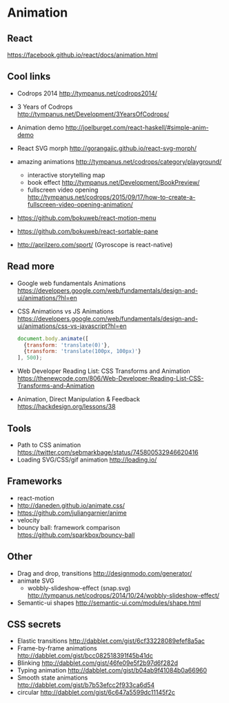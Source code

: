# Animation

## React
https://facebook.github.io/react/docs/animation.html

## Cool links
- Codrops 2014 http://tympanus.net/codrops2014/
- 3 Years of Codrops http://tympanus.net/Development/3YearsOfCodrops/
- Animation demo http://joelburget.com/react-haskell/#simple-anim-demo
- React SVG morph http://gorangajic.github.io/react-svg-morph/
- amazing animations http://tympanus.net/codrops/category/playground/
  - interactive storytelling map
  - book effect http://tympanus.net/Development/BookPreview/
  - fullscreen video opening http://tympanus.net/codrops/2015/09/17/how-to-create-a-fullscreen-video-opening-animation/

- https://github.com/bokuweb/react-motion-menu
- https://github.com/bokuweb/react-sortable-pane
- http://aprilzero.com/sport/ (Gyroscope is react-native)

## Read more
- Google web fundamentals Animations
https://developers.google.com/web/fundamentals/design-and-ui/animations/?hl=en
- CSS Animations vs JS Animations https://developers.google.com/web/fundamentals/design-and-ui/animations/css-vs-javascript?hl=en

  ```js  
  document.body.animate([
    {transform: 'translate(0)'},
    {transform: 'translate(100px, 100px)'}
  ], 500);
  ```

- Web Developer Reading List: CSS Transforms and Animation https://thenewcode.com/806/Web-Developer-Reading-List-CSS-Transforms-and-Animation
- Animation, Direct Manipulation & Feedback https://hackdesign.org/lessons/38

## Tools
- Path to CSS animation https://twitter.com/sebmarkbage/status/745800532946620416
- Loading SVG/CSS/gif animation http://loading.io/

## Frameworks
- react-motion
- http://daneden.github.io/animate.css/
- https://github.com/juliangarnier/anime
- velocity
- bouncy ball: framework comparison https://github.com/sparkbox/bouncy-ball

## Other
- Drag and drop, transitions http://designmodo.com/generator/
- animate SVG
  - wobbly-slideshow-effect (snap.svg) http://tympanus.net/codrops/2014/10/24/wobbly-slideshow-effect/
- Semantic-ui shapes http://semantic-ui.com/modules/shape.html

## CSS secrets
- Elastic transitions http://dabblet.com/gist/6cf33228089efef8a5ac
- Frame-by-frame animations http://dabblet.com/gist/bcc082518391f45b41dc
- Blinking http://dabblet.com/gist/46fe09e5f2b97d6f282d
- Typing animation http://dabblet.com/gist/b04ab9f41084b0a66960
- Smooth state animations http://dabblet.com/gist/b7b53efcc2f933ca6d54
- circular http://dabblet.com/gist/6c647a5599dc11145f2c
